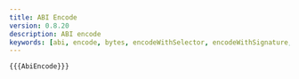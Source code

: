 ```yaml
---
title: ABI Encode
version: 0.8.20
description: ABI encode
keywords: [abi, encode, bytes, encodeWithSelector, encodeWithSignature, encodeCall]
---
```


```solidity
{{{AbiEncode}}}
```
